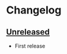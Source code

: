 # Changelog

## [Unreleased]

- First release

[Unreleased]: https://github.com/getindata/streaming-cli/commit/61676d3cd5523c7af54e2ba229197c72255c2b81...HEAD